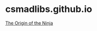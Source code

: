 # csmadlibs.github.io

<a href = https://csmadlibs.github.io/The-Origin-of-the-Ninja/>The Origin of the Ninja<a>